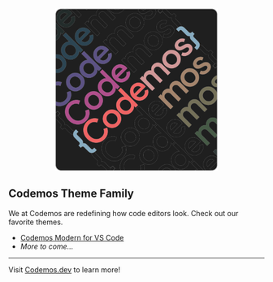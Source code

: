 <div align="center">

<img src="https://raw.githubusercontent.com/Codemos-Inc/.github/main/Codemos%20Logo%201.png" width="320"/>
  
</div>

## Codemos Theme Family

We at Codemos are redefining how code editors look. Check out our favorite themes.

* [Codemos Modern for VS Code](https://marketplace.visualstudio.com/items?itemName=Codemos.codemos-modern)
* _More to come..._

---

Visit [Codemos.dev](https://codemos.dev) to learn more!
